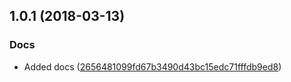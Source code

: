 <a name="1.0.1"></a>
## 1.0.1 (2018-03-13)


### Docs

* Added docs ([2656481099fd67b3490d43bc15edc71fffdb9ed8](https://github.com/advanced-rest-client/code-mirror-hint/commit/2656481099fd67b3490d43bc15edc71fffdb9ed8))




